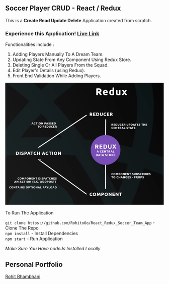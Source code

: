 ## Soccer Player CRUD - React / Redux

This is a **Create Read Update Delete** Application created from scratch.

### Experience this Application!  [Live Link ](https://floating-bastion-67582.herokuapp.com)

Functionalities include :

1. Adding Players Manually To A Dream Team.
2. Updating State From Any Component Using Redux Store.
3. Deleting Single Or All Players From the Squad.
4. Edit Player's Details (using Redux).
5. Front End Validation While Adding Players.

![ScreenShot](screenShot1.png)

To Run The Application

`git clone https://github.com/RohitoOo/React_Redux_Soccer_Team_App` - Clone The Repo  <br>
 `npm install` - Install Dependencies <br>
 `npm start` - Run Application


*Make Sure You Have nodeJs Installed Locally*

Personal Portfolio
-------------------

[Rohit Bhambhani](http://rohito.com)

